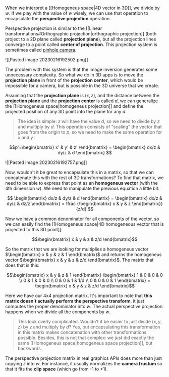 When we interpret a [[Homogeneus space|4D vector in 3D]], we divide by $w$. If we play with the value of $w$ wisely, we can use that operation to encapsulate the **perspective projection** operation.

Perspective projection is similar to the [[Linear transformations#Orthographic projection|orthographic projection]] (both project to a 2D plane called **projection plane**), but all the projection lines converge to a point called **center of projection**. This projection system is sometimes called [pinhole camera](https://en.wikipedia.org/wiki/Pinhole_camera_model).

![[Pasted image 20230216192502.png]]

The problem with this system is that the image inversion generates some unnecessary complexity. So what we do in 3D apps is to move the **projection plane** in front of the **projection center**, which would be impossible for a camera, but is possible in the 3D universe that we create. 

Assuming that the **projection plane** is $(x,z)$, and the distance between the **projection plane** and the **projection center** is called $d$, we can generalize the [[Homogeneus space|homogeneus projection]] and define the projected position of any 3D point into the plane for any $d$. 

>The idea is simple: $z$ will have the value $d$, so we need to divide by $z$ and multiply by $d$. This operation consists of "scaling" the vector that goes from the origin to $p$, so we need to make the same operation for $x$ and $y$ :

$$p'=\begin{bmatrix} x' & y' & z' \end{bmatrix} = \begin{bmatrix} dx/z & dy/z & d \end{bmatrix} $$

![[Pasted image 20230216192757.png]]

Now, wouldn't it be great to encapsulate this in a matrix, so that we can concatenate this with the rest of 3D transformations? To find that matrix, we need to be able to express that point as an **homogeneus vector** (with the 4th dimension $w$). We need to manipulate the previous equation a little bit:

$$ \begin{bmatrix} dx/z & dy/z & d \end{bmatrix} = \begin{bmatrix} dx/z & dy/z & dz/z \end{bmatrix} = \frac {\begin{bmatrix} x & y & z \end{bmatrix}} {z/d} $$

Now we have a common denominator for all components of the vector, so we can easily find the [[Homogeneus space|4D homogeneous vector that is projected to this 3D point]]:

$$\begin{bmatrix} x & y & z & z/d \end{bmatrix}$$

So the matrix that we are looking for multiplies a homogeneus vector $\begin{bmatrix} x & y & z & 1 \end{bmatrix}$ and returns the homogeneus vector $\begin{bmatrix} x & y & z & z/d \end{bmatrix}$. The matrix that does that is this:

$$\begin{bmatrix} x & y & z & 1 \end{bmatrix} \begin{bmatrix} 1 & 0 & 0 & 0 \\ 0 & 1 & 0 & 0 \\ 0 & 0 & 1 & 1/d \\ 0 & 0 & 0 & 1  \end{bmatrix} = \begin{bmatrix} x & y & z & z/d \end{bmatrix}$$

Here we have our 4x4 projection matrix. It's important to note that **this matrix doesn't actually perform the perspective transform**, it just computes the proper denominator into $w$. The actual perspective projection happens when we divide all the components by $w$.

>This look overly complicated. Wouldn't it be easier to just divide $(x,y,z)$ by $z$ and multiply by $d$? Yes, but encapsulating this transformation in this matrix makes concatenation with other transformations possible. Besides, this is not that complex: we just did exactly the same [[Homogeneus space|homogeneus space projection]], but backwards.

The perspective projection matrix in real graphics APIs does more than just copying $z$ into $w$. For instance, it usually normalizes the **camera frustum** so that it fits the **clip space** (which go from -1 to +1).
